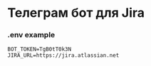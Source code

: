 # Телеграм бот для Jira

### .env example
```
BOT_TOKEN=TgB0tT0k3N
JIRA_URL=https://jira.atlassian.net
```